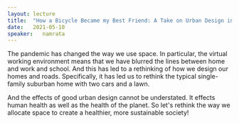 ```yaml
---
layout: lecture
title:  "How a Bicycle Became my Best Friend: A Take on Urban Design in a Pandemic"
date:   2021-05-10
speaker:   namrata
---
```


The pandemic has changed the way we use space. In particular, the virtual
working environment means that we have blurred the lines between home and work
and school. And this has led to a rethinking of how we design our homes and
roads. Specifically, it has led us to rethink the typical single-family suburban
home with two cars and a lawn. 

And the effects of good urban design cannot be understated. It effects human
health as well as the health of the planet. So let's rethink the way we allocate
space to create a healthier, more sustainable society!

